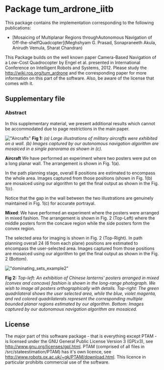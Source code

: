 # Package tum_ardrone_iitb

This package contains the implementation corresponding to the following publications:

- [Mosaicing of Multiplanar Regions throughAutonomous Navigation of Off-the-shelfQuadcopter](Meghshyam G. Prasad, Sonapraneeth Akula, Anirudh Vemula, Sharat Chandran)

This Package builds on the well known paper Camera-Based Navigation of a Low-Cost Quadrocopter by Engel et al. presented in International Conference on Intelligent Robots and Systems, 2012. Please study the http://wiki.ros.org/tum_ardrone and the corresponding paper for more information on this part of the software. Also, be aware of the license that comes with it. 

## Supplementary file

### Abstract

In this supplementary material, we present additional results which cannot be accommodated due to page restrictions in the main paper.

!["Aircrafts"](http://meghshyam.github.io/multiplanar/figures/aircrafts2.png)
**Fig 1:** *(a) Large illustrations of military aircrafts were exhibited on a wall. (b) Images captured by our autonomous navigation algorithm are mosaiced in a single panorama as shown in (c).*

**Aircraft** We have performed an experiment where two posters were put on a long planar wall. The arrangement is shown in Fig. 1(a). 

In the path planning stage, overall 8 positions are estimated to encompass the whole area. Images captured from those positions (shown
in Fig. 1(b) are mosaiced using our algorithm to get the final output as shown in the Fig. 1(c).

Notice that the gap in the wall between the two illustrations are genuinely maintained in Fig. 1(c) for accurate portrayal. 

**Mixed**: We have performed an experiment where the posters were arranged in mixed fashion. The arrangement is shown in
Fig. 2 (Top-Left) where the middle posters form the concave region while the side posters form the convex region. 

The selected area for imaging is shown in Fig. 2 (Top-Right). In path planning overall 24 (6 from each plane) positions are estimated to encompass the user-selected area. Images captured from those positions are mosaiced using our algorithm to get the final output as shown in the Fig. 2 (Bottom).

!["dominating_sets_example2"](http://meghshyam.github.io/multiplanar/figures/mixed2Result.png)

**Fig 2:** *Top-left: An exhibition of Chinese lanterns' posters arranged in mixed (convex and concave) fashion is shown in the long-range photograph. We wish to image all posters orthographically with details. Top-right: The green quadrilateral shows the user selected area, while the blue, violet magenta, and red colored quadrilaterals represent the corresponding multiple bounded planar regions estimated by our algorithm. Bottom: Images captured by our autonomous navigation algorithm are mosaiced.*


## License

The major part of this software package - that is everything except PTAM - is licensed under the GNU General Public License Version 3 (GPLv3), see http://www.gnu.org/licenses/gpl.html. PTAM (comprised of all files in /src/stateestimation/PTAM) has it's own licence, see http://www.robots.ox.ac.uk/~gk/PTAM/download.html. This licence in particular prohibits commercial use of the software.
